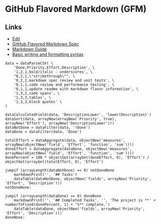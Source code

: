 # GitHub Flavored Markdown (GFM)

## Links

- [Edit](https://github.com/craigahobbs/craigahobbs.github.io/edit/main/gfm/README.md)
- [GitHub Flavored Markdown Spec](https://github.github.com/gfm/)
- [Markdown Guide](https://www.markdownguide.org/basic-syntax/)
- [Basic writing and formatting syntax](https://docs.github.com/en/get-started/writing-on-github/getting-started-with-writing-and-formatting-on-github/basic-writing-and-formatting-syntax)

~~~ markdown-script
data = dataParseCSV( \
    'Done,Priority,Effort,Description', \
    '1,2,1,bold/italic - underscores', \
    "0,2,1,\"strikethrough\"", \
    '0,2,2,markdown spec review and unit tests', \
    '0,1,1,code review and performance testing', \
    '0,1,1,update readme with markdown flavor information', \
    '1,3,2,code spans', \
    '1,3,3,tables', \
    '1,3,3,block quotes' \
)

dataCalculatedField(data, 'DescriptionLower', 'lower(Description)')
dataSort(data, arrayNew(arrayNew('Priority', true), arrayNew('Effort'), arrayNew('DescriptionLower')))
dataNotDone = dataFilter(data, '!Done')
dataDone = dataFilter(data, 'Done')

totalEffort = dataAggregate(data, objectNew('measures', arrayNew(objectNew('field', 'Effort', 'function', 'sum'))))
doneEffort = dataAggregate(dataDone, objectNew('measures', arrayNew(objectNew('field', 'Effort', 'function', 'sum'))))
donePercent = 100 * objectGet(arrayGet(doneEffort, 0), 'Effort') / objectGet(arrayGet(totalEffort, 0), 'Effort')

jumpif (arrayLength(dataNotDone) == 0) notDoneNone
    markdownPrint('', '## Tasks')
    dataTable(dataNotDone, objectNew('fields', arrayNew('Priority', 'Effort', 'Description')))
notDoneNone:

jumpif (arrayLength(dataDone) == 0) doneNone
    markdownPrint('', '## Completed Tasks', '', 'The project is **' + numberToFixed(donePercent, 1) + '%** complete.')
    dataTable(dataDone, objectNew('fields', arrayNew('Priority', 'Effort', 'Description')))
doneNone:
~~~

